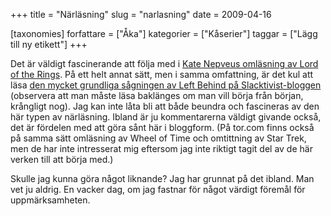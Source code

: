 +++
title = "Närläsning"
slug = "narlasning"
date = 2009-04-16

[taxonomies]
forfattare = ["Åka"]
kategorier = ["Kåserier"]
taggar = ["Lägg till ny etikett"]
+++

Det är väldigt fascinerande att följa med i <a href="http://www.tor.com/index.php?option=com_content&amp;view=blog&amp;id=13692">Kate Nepveus omläsning av Lord of the Rings</a>. På ett helt annat sätt, men i samma omfattning, är det kul att läsa <a href="http://slacktivist.typepad.com/slacktivist/left_behind/">den mycket grundliga sågningen av Left Behind på Slacktivist-bloggen</a> (observera att man måste läsa baklänges om man vill börja från början, krångligt nog). Jag kan inte låta bli att både beundra och fascineras av den här typen av närläsning. Ibland är ju kommentarerna väldigt givande också, det är fördelen med att göra sånt här i bloggform. (På tor.com finns också på samma sätt omläsning av Wheel of Time och omtittning av Star Trek, men de har inte intresserat mig eftersom jag inte riktigt tagit del av de här verken till att börja med.)

Skulle jag kunna göra något liknande? Jag har grunnat på det ibland. Man vet ju aldrig. En vacker dag, om jag fastnar för något värdigt föremål för uppmärksamheten.
